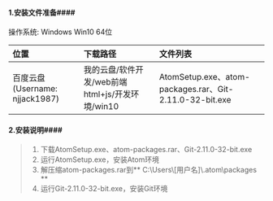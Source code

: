 #### 1.安装文件准备####

操作系统: Windows Win10  64位

|位置|下载路径|文件列表
|:------|:------|:------|
|百度云盘(Username: njjack1987) |我的云盘/软件开发/web前端html+js/开发环境/win10|AtomSetup.exe、atom-packages.rar、Git-2.11.0-32-bit.exe|

#### 2.安装说明####

>1. 下载AtomSetup.exe、atom-packages.rar、Git-2.11.0-32-bit.exe
>2. 运行AtomSetup.exe，安装Atom环境
>3. 解压缩atom-packages.rar到** C:\\Users\\[用户名]\\.atom\\packages **
>4. 运行Git-2.11.0-32-bit.exe，安装Git环境
